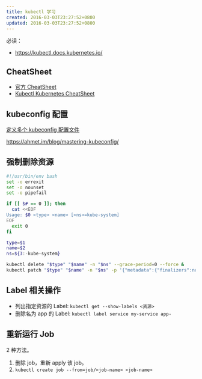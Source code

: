 ```yaml
---
title: kubectl 学习
created: 2016-03-03T23:27:52+0800
updated: 2016-03-03T23:27:52+0800
---
```



必读：

- https://kubectl.docs.kubernetes.io/

## CheatSheet

- [官方 CheatSheet](https://kubernetes.io/docs/reference/kubectl/cheatsheet/)
- [Kubectl Kubernetes CheatSheet](https://github.com/dennyzhang/cheatsheet-kubernetes-A4)

## kubeconfig 配置

[定义多个 kubeconfig 配置文件](https://kubernetes.io/docs/tasks/access-application-cluster/configure-access-multiple-clusters/)

https://ahmet.im/blog/mastering-kubeconfig/

## 强制删除资源

```sh
#!/usr/bin/env bash
set -o errexit
set -o nounset
set -o pipefail

if [[ $# == 0 ]]; then
  cat <<EOF
Usage: $0 <type> <name> [<ns>=kube-system]
EOF
  exit 0
fi

type=$1
name=$2
ns=${3:-kube-system}

kubectl delete "$type" "$name" -n "$ns" --grace-period=0 --force &
kubectl patch "$type" "$name" -n "$ns" -p '{"metadata":{"finalizers":null}}'
```

## Label 相关操作

- 列出指定资源的 Label: `kubectl get --show-labels <资源>`
- 删除名为 app 的 Label: `kubectl label service my-service app-`

## 重新运行 Job

2 种方法。

1. 删除 job，重新 apply 该 job。
2. `kubectl create job --from=job/<job-name> <job-name>`
